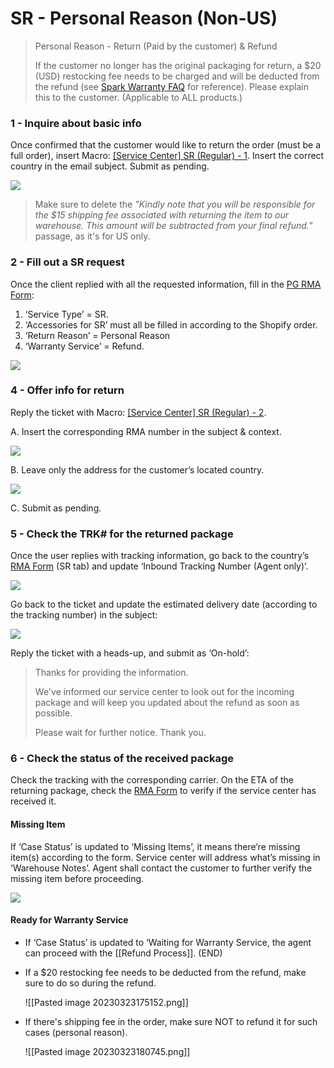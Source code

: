 # SR - Personal Reason (Non-US)

> Personal Reason - Return (Paid by the customer) & Refund
> 
> If the customer no longer has the original packaging for return, a $20 (USD) restocking fee needs to be charged and will be deducted from the refund (see [Spark Warranty FAQ](https://help.positivegrid.com/hc/en-us/articles/360060273211-Spark-Warranty-FAQ) for reference). Please explain this to the customer. (Applicable to ALL products.)

### 1 - Inquire about basic info
Once confirmed that the customer would like to return the order (must be a full order), insert Macro: <u>[Service Center] SR (Regular) - 1</u>. Insert the correct country in the email subject. Submit as pending. 

![](https://lh6.googleusercontent.com/B9WsXkXUGJz2mZjdxPtBNdhj_RA0aMjHmyLJj1KIXhqP0qyvR96VTB1p2ZomNWsFZtsHzU-wiEU_l1jXmEAYUXnDFZco-3TAy3lpaN5J4E5txpc1ENwka_Cs8pbb0Th4-LZ78YfyNngGE_Wpgq3Yceoxndy_vkQcL1eCB4I6OxGB84Kw_yzcHsSZLcrc)

> Make sure to delete the *"Kindly note that you will be responsible for the $15 shipping fee associated with returning the item to our warehouse. This amount will be subtracted from your final refund.*" passage, as it's for US only.

### 2 - Fill out a SR request
Once the client replied with all the requested information, fill in the [PG RMA Form](https://docs.google.com/forms/d/e/1FAIpQLSf5GIKG13O87EsoMWnhCpnZyUxLOqDISNz81wRifBN53Fp7Xw/viewform):

1.   ‘Service Type’ = SR.
2.   ‘Accessories for SR’ must all be filled in according to the Shopify order. 
3.   ‘Return Reason’ = Personal Reason
4.   ‘Warranty Service’ = Refund.

![](https://lh5.googleusercontent.com/XniFgZ9BCMyQKhvwgjkkXRTupS5tTs2XNfpPLhY_OlrzXNK272evqW9gaOOLngq59MDrTRLW7X0wyuyCJ353jekrrFz0KUUKPuIJSgY7uGaLRUWxcHX4aIFepatU3cg1FQTh4DHCFUpbXFxhL_pHIg3e044LspzfPYAU1Dk-RO8nRmVRIi_pNafxicIE)

### 4 - Offer info for return
Reply the ticket with Macro: <u>[Service Center] SR (Regular) - 2</u>.

A. Insert the corresponding RMA number in the subject & context. 

![](https://lh3.googleusercontent.com/RX4JW2MkM0d3daOB8j3Wqsqrl1Gv8gN5NgDmdOPMxoVpc2y_uiBf_2Kqq6w_9Fp0XVh60LNc6EXyYSaRloHn3asoyQ0dGj4V7jzMinSZ8aqGRoyax2bjjIEZdtsNQs5X984FfTlavbegvX_eaaRZvR7CA9ugHq9BmoBzxrOe86uUjxvtjNGisc3aQNNx)

B. Leave only the address for the customer’s located country. 

![](https://lh3.googleusercontent.com/ewy-lJjRb1kBlsRAnYgwIxiN5Y_hVxZrkqVLXeCXo7KCECm41GV_ZvLNwtw6UmpkECgbr7xiAoRrhKGjQOXHcbPNr4q7OsJbZen8I40EARFxJ2LFABD0A9RgvmLR2BV0YLCnWfZT_4fGuVAPnT6jtcqiOw5anhXf3VgD8PBrO2jzU5f8f7y-lns2jaGo)

C. Submit as pending.

### 5 - Check the TRK# for the returned package
Once the user replies with tracking information, go back to the country’s [RMA Form](https://drive.google.com/drive/folders/1fYeg8mAWoIm7QqNo04HF5kmb49IqBUpa?usp=sharing) (SR tab) and update ‘Inbound Tracking Number (Agent only)’.

![](https://lh5.googleusercontent.com/karB5Izc8PCag-WbHoFhY_Lwed4M_d5kLpiCIxCoHIN3Zis6gZGC3IiRY8DEp-uF5T3_okzX8DdeUqCiQfOl8xrYp2T9nhU_9y2wAWGZA7nBefflJLBgL0OKhYxTPsII7dbPIghwTsM7p1WAykgWty76buLIfGZvPx6OKINGeGNinKAOwHpEXUFZGJeP)

Go back to the ticket and update the estimated delivery date (according to the tracking number) in the subject:

![](https://lh4.googleusercontent.com/28ExwGyR1Jn2b0vUsMM5lfL9MJR8pus29mmebeKrz2T-WngbMUHV4YekNVAjC9eu8sVXnvOxwQfnlTONaCqOhc_u6hMqdG0ciZa9SzhzGZ-geXcNs-ppnsKp1Gfv2r4faRluJjh1qQxhDzDuHAk5KHLTWRPauSekPF7TtKH_mUYZlnkIQ27qjA9o9nIc)

Reply the ticket with a heads-up, and submit as ‘On-hold’:

> Thanks for providing the information. 
> 
> We've informed our service center to look out for the incoming package and will keep you updated about the refund as soon as possible. 
> 
> Please wait for further notice. Thank you.

### 6 - Check the status of the received package
Check the tracking with the corresponding carrier. On the ETA of the returning package, check the [RMA Form](https://drive.google.com/drive/folders/1fYeg8mAWoIm7QqNo04HF5kmb49IqBUpa?usp=sharing) to verify if the service center has received it.  

#### Missing Item
If ‘Case Status’ is updated to ‘Missing Items’, it means there’re missing item(s) according to the form. Service center will address what’s missing in ‘Warehouse Notes’. Agent shall contact the customer to further verify the missing item before proceeding.

![](https://lh4.googleusercontent.com/hlZGkgsGxrlifPoJDialqF9Qz5H0ZHeIVqyZidNyTN_EI90S4OhyUy4WURBDbD8pkRH6VULo8pv0c36JGBOq1aqddy6QpWjv5xrukiqhACO5Ie0Mi1xA8r1k4P4R-Wmgor3lMt3i__an7u0Xd5997N1awHFBgmhXTkCkw-LQpbrX08q0NUurCls_I2aV)

#### Ready for Warranty Service
-  If ‘Case Status’ is updated to ‘Waiting for Warranty Service, the agent can proceed with the [[Refund Process]]. (END) 
- If a $20 restocking fee needs to be deducted from the refund, make sure to do so during the refund.
  
  ![[Pasted image 20230323175152.png]]

- If there's shipping fee in the order, make sure NOT to refund it for such cases (personal reason).
  
  ![[Pasted image 20230323180745.png]]